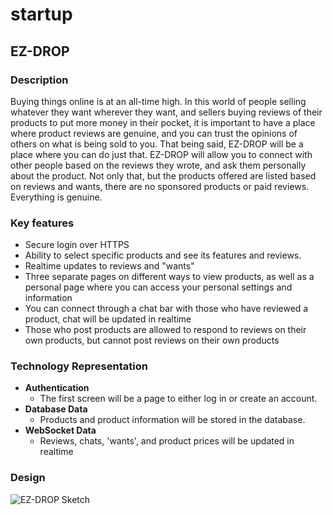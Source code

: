 # startup

## EZ-DROP
### Description
Buying things online is at an all-time high. In this world of people selling whatever they want wherever they want, and sellers buying reviews of their products to put more money in their pocket, it is important to have a place where product reviews are genuine, and you can trust the opinions of others on what is being sold to you. That being said, EZ-DROP will be a place where you can do just that. EZ-DROP will allow you to connect with other people based on the reviews they wrote, and ask them personally about the product. Not only that, but the products offered are listed based on reviews and wants, there are no sponsored products or paid reviews. Everything is genuine.

### Key features

- Secure login over HTTPS
- Ability to select specific products and see its features and reviews.
- Realtime updates to reviews and "wants"
- Three separate pages on different ways to view products, as well as a personal page where you can access your personal settings and information
- You can connect through a chat bar with those who have reviewed a product, chat will be updated in realtime
- Those who post products are allowed to respond to reviews on their own products, but cannot post reviews on their own products

### Technology Representation
- **Authentication**
  - The first screen will be a page to either log in or create an account.
- **Database Data**
  - Products and product information will be stored in the database.
- **WebSocket Data**
  - Reviews, chats, 'wants', and product prices will be updated in realtime

### Design 

![EZ-DROP Sketch](ez_drop_mock.png)
